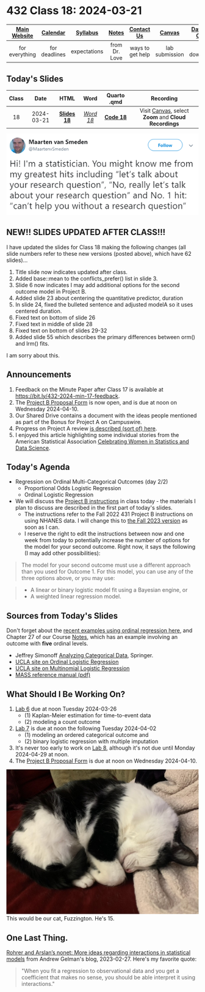 # 432 Class 18: 2024-03-21

[Main Website](https://thomaselove.github.io/432-2024/) | [Calendar](https://thomaselove.github.io/432-2024/calendar.html) | [Syllabus](https://thomaselove.github.io/432-syllabus-2024/) | [Notes](https://thomaselove.github.io/432-notes/) | [Contact Us](https://thomaselove.github.io/432-2024/contact.html) | [Canvas](https://canvas.case.edu) | [Data and Code](https://github.com/THOMASELOVE/432-data) | [Sources](https://github.com/THOMASELOVE/432-classes-2024/tree/main/sources)
:-----------: | :--------------: | :----------: | :---------: | :-------------: | :-----------: | :------------: |:------:
for everything | for deadlines | expectations | from Dr. Love | ways to get help | lab submission | for downloads | to read

## Today's Slides

Class | Date | HTML | Word | Quarto .qmd | Recording
:---: | :--------: | :------: | :------: | :------: | :-------------:
18 | 2024-03-21 | **[Slides 18](https://thomaselove.github.io/432-slides-2024/slides18.html)** | *[Word 18](https://thomaselove.github.io/432-slides-2024/slides18w.docx)* | **[Code 18](https://github.com/THOMASELOVE/432-slides-2024/blob/main/slides18.qmd)** | Visit [Canvas](https://canvas.case.edu/), select **Zoom** and **Cloud Recordings**

![](figures/rq.png)

## NEW!! SLIDES UPDATED AFTER CLASS!!!

I have updated the slides for Class 18 making the following changes (all slide numbers refer to these new versions (posted above), which have 62 slides)...

1. Title slide now indicates updated after class.
2. Added base::mean to the conflicts_prefer() list in slide 3.
3. Slide 6 now indicates I may add additional options for the second outcome model in Project B.
4. Added slide 23 about centering the quantitative predictor, duration
5. In slide 24, fixed the bulleted sentence and adjusted modelA so it uses centered duration.
6. Fixed text on bottom of slide 26
7. Fixed text in middle of slide 28
8. Fixed text on bottom of slides 29-32
9. Added slide 55 which describes the primary differences between orm() and lrm() fits.

I am sorry about this.

## Announcements

1. Feedback on the Minute Paper after Class 17 is available at <https://bit.ly/432-2024-min-17-feedback>.
2. The [Project B Proposal Form](https://bit.ly/432-2024-projectB-proposal-form) is now open, and is due at noon on Wednesday 2024-04-10.
3. Our Shared Drive contains a document with the ideas people mentioned as part of the Bonus for Project A on Campuswire.
4. Progress on Project A review [is described (sort of) here](https://github.com/THOMASELOVE/432-classes-2024/blob/main/projectA/portfolio_review.md).
5. I enjoyed this article highlighting some individual stories from the American Statistical Association [Celebrating Women in Statistics and Data Science](https://magazine.amstat.org/blog/2024/03/01/celebratingwomen/?_zs=3OQUl1&_zl=Q0HU9).

## Today's Agenda

- Regression on Ordinal Multi-Categorical Outcomes (day 2/2)
    - Proportional Odds Logistic Regression
    - Ordinal Logistic Regression
- We will discuss the [Project B instructions](https://thomaselove.github.io/432-2024/projB.html) in class today - the materials I plan to discuss are described in the first part of today's slides.
    - The instructions refer to the Fall 2022 431 Project B instructions on using NHANES data. I will change this to [the Fall 2023 version](https://thomaselove.github.io/431-projectB-2023/data2.html) as soon as I can. 
    - I reserve the right to edit the instructions between now and one week from today to potentially increase the number of options for the model for your second outcome. Right now, it says the following (I may add other possibilities):

> The model for your second outcome must use a different approach than you used for Outcome 1. For this model, you can use any of the three options above, or you may use:

> - A linear or binary logistic model fit using a Bayesian engine, or
> - A weighted linear regression model.

## Sources from Today's Slides

Don't forget about the [recent examples using ordinal regression here](https://github.com/THOMASELOVE/432-sources/blob/main/recent.md#methods-for-regression-on-ordinal-outcomes-notes-chapter-27), and Chapter 27 of our Course [Notes](https://thomaselove.github.io/432-notes/), which has an example involving an outcome with **five** ordinal levels.

- Jeffrey Simonoff [Analyzing Categorical Data](https://pages.stern.nyu.edu/~jsimonof/AnalCatData/), Springer.
- [UCLA site on Ordinal Logistic Regression](http://stats.idre.ucla.edu/r/dae/ordinal-logistic-regression/)
- [UCLA site on Multinomial Logistic Regression](https://stats.oarc.ucla.edu/r/dae/multinomial-logistic-regression/)
- [MASS reference manual (pdf)](https://cran.r-project.org/web/packages/MASS/MASS.pdf)

## What Should I Be Working On?

1. [Lab 6](https://thomaselove.github.io/432-2024/lab6.html) due at noon Tuesday 2024-03-26
    - (1) Kaplan-Meier estimation for time-to-event data
    - (2) modeling a count outcome
2. [Lab 7](https://thomaselove.github.io/432-2024/lab7.html) is due at noon the following Tuesday 2024-04-02
    - (1) modeling an ordered categorical outcome and
    - (2) binary logistic regression with multiple imputation
3. It's never too early to work on [Lab 8](https://thomaselove.github.io/432-2024/lab8.html), although it's not due until Monday 2024-04-29 at noon.
4. The [Project B Proposal Form](https://bit.ly/432-2024-projectB-proposal-form) is due at noon on Wednesday 2024-04-10.

![](figures/fuzz_asleep.jpg) This would be our cat, Fuzzington. He's 15.

## One Last Thing.

[Rohrer and Arslan’s nonet: More ideas regarding interactions in statistical models](https://statmodeling.stat.columbia.edu/2023/02/27/rohrer-and-arslans-nonet-more-ideas-regarding-interactions-in-statistical-models/) from Andrew Gelman's blog, 2023-02-27. Here's my favorite quote:

> "When you fit a regression to observational data and you get a coefficient that makes no sense, you should be able interpret it using interactions."
